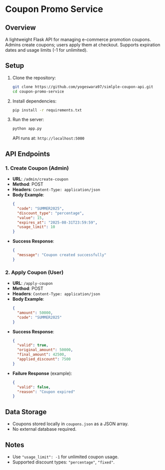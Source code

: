 # Coupon Promo Service

## Overview
A lightweight Flask API for managing e-commerce promotion coupons. Admins create coupons; users apply them at checkout. Supports expiration dates and usage limits (-1 for unlimited).

## Setup
1. Clone the repository:
   ```bash
   git clone https://github.com/yogeswara97/simlple-coupon-api.git
   cd coupon-promo-service
   ```
2. Install dependencies:
   ```bash
   pip install -r requirements.txt
   ```
3. Run the server:
   ```bash
   python app.py
   ```
   API runs at: `http://localhost:5000`

## API Endpoints

### 1. Create Coupon (Admin)
- **URL**: `/admin/create-coupon`
- **Method**: POST
- **Headers**: `Content-Type: application/json`
- **Body Example**:
  ```json
  {
    "code": "SUMMER2025",
    "discount_type": "percentage",
    "value": 15,
    "expires_at": "2025-08-31T23:59:59",
    "usage_limit": 10
  }
  ```
- **Success Response**:
  ```json
  {
    "message": "Coupon created successfully"
  }
  ```

### 2. Apply Coupon (User)
- **URL**: `/apply-coupon`
- **Method**: POST
- **Headers**: `Content-Type: application/json`
- **Body Example**:
  ```json
  {
    "amount": 50000,
    "code": "SUMMER2025"
  }
  ```
- **Success Response**:
  ```json
  {
    "valid": true,
    "original_amount": 50000,
    "final_amount": 42500,
    "applied_discount": 7500
  }
  ```
- **Failure Response** (example):
  ```json
  {
    "valid": false,
    "reason": "Coupon expired"
  }
  ```

## Data Storage
- Coupons stored locally in `coupons.json` as a JSON array.
- No external database required.

## Notes
- Use `"usage_limit": -1` for unlimited coupon usage.
- Supported discount types: `"percentage"`, `"fixed"`.
